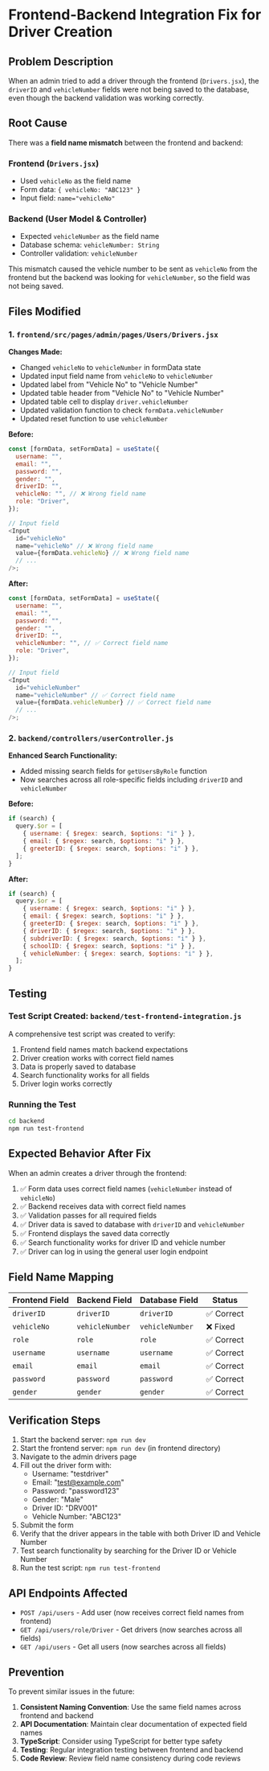 # Frontend-Backend Integration Fix for Driver Creation

## Problem Description

When an admin tried to add a driver through the frontend (`Drivers.jsx`), the `driverID` and `vehicleNumber` fields were not being saved to the database, even though the backend validation was working correctly.

## Root Cause

There was a **field name mismatch** between the frontend and backend:

### Frontend (`Drivers.jsx`)

- Used `vehicleNo` as the field name
- Form data: `{ vehicleNo: "ABC123" }`
- Input field: `name="vehicleNo"`

### Backend (User Model & Controller)

- Expected `vehicleNumber` as the field name
- Database schema: `vehicleNumber: String`
- Controller validation: `vehicleNumber`

This mismatch caused the vehicle number to be sent as `vehicleNo` from the frontend but the backend was looking for `vehicleNumber`, so the field was not being saved.

## Files Modified

### 1. `frontend/src/pages/admin/pages/Users/Drivers.jsx`

**Changes Made:**

- Changed `vehicleNo` to `vehicleNumber` in formData state
- Updated input field name from `vehicleNo` to `vehicleNumber`
- Updated label from "Vehicle No" to "Vehicle Number"
- Updated table header from "Vehicle No" to "Vehicle Number"
- Updated table cell to display `driver.vehicleNumber`
- Updated validation function to check `formData.vehicleNumber`
- Updated reset function to use `vehicleNumber`

**Before:**

```javascript
const [formData, setFormData] = useState({
  username: "",
  email: "",
  password: "",
  gender: "",
  driverID: "",
  vehicleNo: "", // ❌ Wrong field name
  role: "Driver",
});

// Input field
<Input
  id="vehicleNo"
  name="vehicleNo" // ❌ Wrong field name
  value={formData.vehicleNo} // ❌ Wrong field name
  // ...
/>;
```

**After:**

```javascript
const [formData, setFormData] = useState({
  username: "",
  email: "",
  password: "",
  gender: "",
  driverID: "",
  vehicleNumber: "", // ✅ Correct field name
  role: "Driver",
});

// Input field
<Input
  id="vehicleNumber"
  name="vehicleNumber" // ✅ Correct field name
  value={formData.vehicleNumber} // ✅ Correct field name
  // ...
/>;
```

### 2. `backend/controllers/userController.js`

**Enhanced Search Functionality:**

- Added missing search fields for `getUsersByRole` function
- Now searches across all role-specific fields including `driverID` and `vehicleNumber`

**Before:**

```javascript
if (search) {
  query.$or = [
    { username: { $regex: search, $options: "i" } },
    { email: { $regex: search, $options: "i" } },
    { greeterID: { $regex: search, $options: "i" } },
  ];
}
```

**After:**

```javascript
if (search) {
  query.$or = [
    { username: { $regex: search, $options: "i" } },
    { email: { $regex: search, $options: "i" } },
    { greeterID: { $regex: search, $options: "i" } },
    { driverID: { $regex: search, $options: "i" } },
    { subdriverID: { $regex: search, $options: "i" } },
    { schoolID: { $regex: search, $options: "i" } },
    { vehicleNumber: { $regex: search, $options: "i" } },
  ];
}
```

## Testing

### Test Script Created: `backend/test-frontend-integration.js`

A comprehensive test script was created to verify:

1. Frontend field names match backend expectations
2. Driver creation works with correct field names
3. Data is properly saved to database
4. Search functionality works for all fields
5. Driver login works correctly

### Running the Test

```bash
cd backend
npm run test-frontend
```

## Expected Behavior After Fix

When an admin creates a driver through the frontend:

1. ✅ Form data uses correct field names (`vehicleNumber` instead of `vehicleNo`)
2. ✅ Backend receives data with correct field names
3. ✅ Validation passes for all required fields
4. ✅ Driver data is saved to database with `driverID` and `vehicleNumber`
5. ✅ Frontend displays the saved data correctly
6. ✅ Search functionality works for driver ID and vehicle number
7. ✅ Driver can log in using the general user login endpoint

## Field Name Mapping

| Frontend Field | Backend Field   | Database Field  | Status     |
| -------------- | --------------- | --------------- | ---------- |
| `driverID`     | `driverID`      | `driverID`      | ✅ Correct |
| `vehicleNo`    | `vehicleNumber` | `vehicleNumber` | ❌ Fixed   |
| `role`         | `role`          | `role`          | ✅ Correct |
| `username`     | `username`      | `username`      | ✅ Correct |
| `email`        | `email`         | `email`         | ✅ Correct |
| `password`     | `password`      | `password`      | ✅ Correct |
| `gender`       | `gender`        | `gender`        | ✅ Correct |

## Verification Steps

1. Start the backend server: `npm run dev`
2. Start the frontend server: `npm run dev` (in frontend directory)
3. Navigate to the admin drivers page
4. Fill out the driver form with:
   - Username: "testdriver"
   - Email: "test@example.com"
   - Password: "password123"
   - Gender: "Male"
   - Driver ID: "DRV001"
   - Vehicle Number: "ABC123"
5. Submit the form
6. Verify that the driver appears in the table with both Driver ID and Vehicle Number
7. Test search functionality by searching for the Driver ID or Vehicle Number
8. Run the test script: `npm run test-frontend`

## API Endpoints Affected

- `POST /api/users` - Add user (now receives correct field names from frontend)
- `GET /api/users/role/Driver` - Get drivers (now searches across all fields)
- `GET /api/users` - Get all users (now searches across all fields)

## Prevention

To prevent similar issues in the future:

1. **Consistent Naming Convention**: Use the same field names across frontend and backend
2. **API Documentation**: Maintain clear documentation of expected field names
3. **TypeScript**: Consider using TypeScript for better type safety
4. **Testing**: Regular integration testing between frontend and backend
5. **Code Review**: Review field name consistency during code reviews
